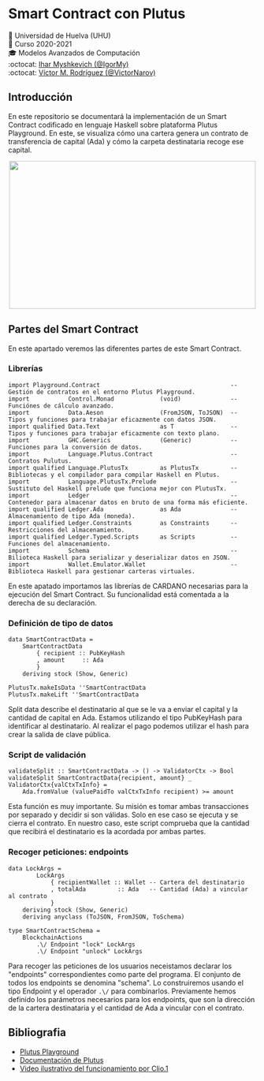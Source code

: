 # Smart Contract con Plutus
:office: Universidad de Huelva (UHU)  
:calendar: Curso 2020-2021  
:mortar_board: Modelos Avanzados de Computación  
:octocat: [Ihar Myshkevich (@IgorMy)](https://github.com/IgorMy)  
:octocat: [Víctor M. Rodríguez (@VictorNarov)](https://github.com/VictorNarov)  

## Introducción
En este repositorio se documentará la implementación de un Smart Contract codificado en lenguaje Haskell sobre plataforma Plutus Playground. 
En este, se visualiza cómo una cartera genera un contrato de transferencia de capital (Ada) y cómo la carpeta destinataria recoge ese capital. 
<p align="center">
  <img width="500" height="300" src="images/plutus.png">
</p>  

## Partes del Smart Contract
En este apartado veremos las diferentes partes de este Smart Contract.

### Librerías
```
import Playground.Contract                                     -- Gestión de contratos en el entorno Plutus Playground.
import           Control.Monad             (void)              -- Funciónes de cálculo avanzado.
import           Data.Aeson                (FromJSON, ToJSON)  -- Tipos y funciones para trabajar eficazmente con datos JSON.
import qualified Data.Text                 as T                -- Tipos y funciones para trabajar eficazmente con texto plano.
import           GHC.Generics              (Generic)           -- Funciones para la conversión de datos.
import           Language.Plutus.Contract                      -- Contratos Pulutus.
import qualified Language.PlutusTx         as PlutusTx         -- Bibliotecas y el compilador para compilar Haskell en Plutus.
import           Language.PlutusTx.Prelude                     -- Sustituto del Haskell prelude que funciona mejor con PlutusTx.
import           Ledger                                        -- Contenedor para almacenar datos en bruto de una forma más eficiente.
import qualified Ledger.Ada                as Ada              -- Almacenamiento de tipo Ada (moneda).
import qualified Ledger.Constraints        as Constraints      -- Restricciones del almacenamiento.
import qualified Ledger.Typed.Scripts      as Scripts          -- Funciones del almacenamiento.
import           Schema                                        -- Bilioteca Haskell para serializar y deserializar datos en JSON.
import           Wallet.Emulator.Wallet                        -- Biblioteca Haskell para gestionar carteras virtuales.
```
En este apatado importamos las librerías de CARDANO necesarias para la ejecución del Smart Contract. Su funcionalidad está comentada a la derecha de su declaración.

### Definición de tipo de datos
```
data SmartContractData =
    SmartContractData
        { recipient :: PubKeyHash 
        , amount     :: Ada
        }
    deriving stock (Show, Generic)

PlutusTx.makeIsData ''SmartContractData
PlutusTx.makeLift ''SmartContractData
```
Split data describe el destinatario al que se le va a enviar el capital y la cantidad de capital en Ada.
Estamos utilizando el tipo PubKeyHash para identificar al destinatario. Al realizar el pago podemos utilizar el hash para crear la salida de clave pública.

### Script de validación
```
validateSplit :: SmartContractData -> () -> ValidatorCtx -> Bool
validateSplit SmartContractData{recipient, amount} _ ValidatorCtx{valCtxTxInfo} =
    Ada.fromValue (valuePaidTo valCtxTxInfo recipient) >= amount
```    
Esta función es muy importante. Su misión es tomar ambas transacciones por separado y decidir si son válidas. Solo en ese caso se ejecuta y se cierra el contrato.
En nuestro caso, este script comprueba que la cantidad que recibirá el destinatario es la acordada por ambas partes.

### Recoger peticiones: endpoints
```
data LockArgs =
        LockArgs
            { recipientWallet :: Wallet -- Cartera del destinatario
            , totalAda         :: Ada   -- Cantidad (Ada) a vincular al contrato
            }
    deriving stock (Show, Generic)
    deriving anyclass (ToJSON, FromJSON, ToSchema)

type SmartContractSchema =
    BlockchainActions
        .\/ Endpoint "lock" LockArgs
        .\/ Endpoint "unlock" LockArgs
```
Para recoger las peticiones de los usuarios neceistamos declarar los "endpoints" correspondientes como parte del programa. El conjunto de todos los endpoints se denomina "schema". Lo construiremos usando el tipo Endpoint y el operador ```.\/``` para combinarlos.
Previamente hemos definido los parámetros necesarios para los endpoints, que son la dirección de la cartera destinataria y el cantidad de Ada a vincular con el contrato.

## Bibliografia
- [Plutus Playground](https://playground.plutus.iohkdev.io/)
- [Documentación de Plutus](https://playground.plutus.iohkdev.io/tutorial/index.html)
- [Video ilustrativo del funcionamiento por Clio.1](https://www.youtube.com/watch?v=yQYXfDG63WI&t=3s)
